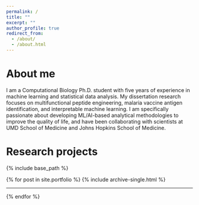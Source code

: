 ```yaml
---
permalink: /
title: ""
excerpt: ""
author_profile: true
redirect_from: 
  - /about/
  - /about.html
---
```


About me
======

I am a Computational Biology Ph.D. student with five years of experience in machine learning and statistical data analysis. My dissertation research focuses on multifunctional peptide engineering, malaria vaccine antigen identification, and interpretable machine learning. I am specifically passionate about developing ML/AI-based analytical methodologies to improve the quality of life, and have been collaborating with scientists at UMD School of Medicine and Johns Hopkins School of Medicine.

Research projects
======

{% include base_path %}

{% for post in site.portfolio %}
  {% include archive-single.html %}
  <hr class="solid">
{% endfor %}
